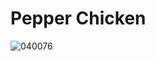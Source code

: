 # Pepper Chicken
![040076](https://user-images.githubusercontent.com/50277379/140737707-878ca420-78e7-4edf-8f96-3601a4c3c656.jpg)
